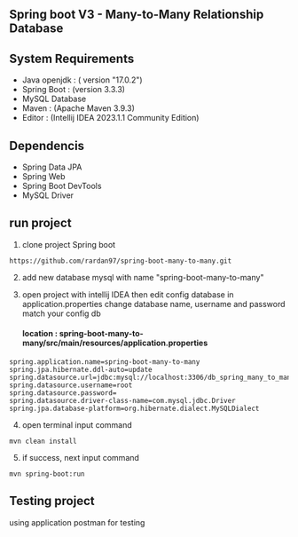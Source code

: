 ## Spring boot V3 - Many-to-Many Relationship Database

## System Requirements

- Java openjdk : ( version "17.0.2")
- Spring Boot : (version 3.3.3)
- MySQL Database
- Maven : (Apache Maven 3.9.3)
- Editor : (Intellij IDEA 2023.1.1 Community Edition)

## Dependencis

- Spring Data JPA
- Spring Web
- Spring Boot DevTools
- MySQL Driver

## run project

1. clone project Spring boot
```
https://github.com/rardan97/spring-boot-many-to-many.git
```

2. add new database mysql with name "spring-boot-many-to-many"

3. open project with intellij IDEA then edit config database in application.properties change database name, username and password match your config db

   #### location : spring-boot-many-to-many/src/main/resources/application.properties

```
spring.application.name=spring-boot-many-to-many
spring.jpa.hibernate.ddl-auto=update
spring.datasource.url=jdbc:mysql://localhost:3306/db_spring_many_to_many
spring.datasource.username=root
spring.datasource.password=
spring.datasource.driver-class-name=com.mysql.jdbc.Driver
spring.jpa.database-platform=org.hibernate.dialect.MySQLDialect
```


4. open terminal input command
```
mvn clean install 
```
5. if success, next input command
```
mvn spring-boot:run
```

## Testing project
using application postman for testing